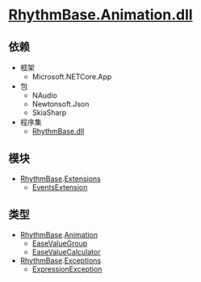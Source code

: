 # [RhythmBase.Animation.dll](../assemblies.md)  
  


## 依赖  
  
- 框架  
    - Microsoft.NETCore.App  
- 包  
    - NAudio  
    - Newtonsoft.Json  
    - SkiaSharp  
- 程序集  
    - [RhythmBase.dll](../assembly/RhythmBase.md)  
  


## 模块  
  
- [RhythmBase][nmsp].[Extensions](../namespace/Extensions.md)  
    - [EventsExtension](../module/Animation.EventsExtension.md)  
  


## 类型  
  
- [RhythmBase][nmsp].[Animation](../namespace/Animation.md)  
    - [EaseValueGroup](../class/Animation.EaseValueGroup_T_.md)  
    - [EaseValueCalculator](../class/Animation.EaseValueCalculator_T_.md)  
- [RhythmBase][nmsp].[Exceptions](../namespace/Exceptions.md)  
    - [ExpressionException](../class/ExpressionException.md)  
  
[nmsp]: ../namespaces.md  